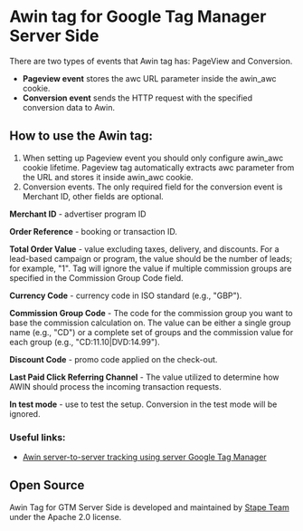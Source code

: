 # Awin tag for Google Tag Manager Server Side

There are two types of events that Awin tag has: PageView and Conversion. 

- **Pageview event** stores the awc URL parameter inside the awin_awc cookie. 
- **Conversion event** sends the HTTP request with the specified conversion data to Awin.

## How to use the Awin tag:

1. When setting up Pageview event you should only configure awin_awc cookie lifetime. Pageview tag automatically extracts awc parameter from the URL and stores it inside awin_awc cookie.
2. Conversion events. The only required field for the conversion event is Merchant ID, other fields are optional.

**Merchant ID** -  advertiser program ID

**Order Reference** - booking or transaction ID.

**Total Order Value** - value excluding taxes, delivery, and discounts. For a lead-based campaign or program, the value should be the number of leads; for example, "1". Tag will ignore the value if multiple commission groups are specified in the Commission Group Code field.

**Currency Code** -  currency code in ISO standard (e.g., "GBP").

**Commission Group Code** - The code for the commission group you want to base the commission calculation on. The value can be either a single group name (e.g., "CD") or a complete set of groups and the commission value for each group (e.g., "CD:11.10|DVD:14.99").

**Discount Code** - promo code applied on the check-out.

**Last Paid Click Referring Channel** - The value utilized to determine how AWIN should process the incoming transaction requests.

**In test mode** - use to test the setup. Conversion in the test mode will be ignored.


### Useful links:

- [Awin server-to-server tracking using server Google Tag Manager](https://stape.io/blog/awin-server-to-server-tracking-using-server-google-tag-manager)

## Open Source

Awin Tag for GTM Server Side is developed and maintained by [Stape Team](https://stape.io/) under the Apache 2.0 license.
